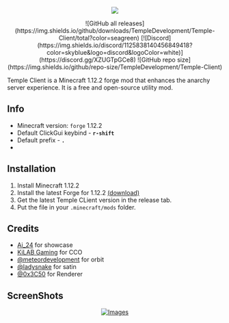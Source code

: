 <p align="center">
  <img src="https://github.com/PhilipPanda/Temple-Client/blob/main/github/images/logo.png">
</p>

<div align="center">
![GitHub all releases](https://img.shields.io/github/downloads/TempleDevelopment/Temple-Client/total?color=seagreen)
[![Discord](https://img.shields.io/discord/1125838140456849418?color=skyblue&logo=discord&logoColor=white)](https://discord.gg/XZUGTpGCe8)
![GitHub repo size](https://img.shields.io/github/repo-size/TempleDevelopment/Temple-Client)
</div>

Temple Client is a Minecraft 1.12.2 forge mod that enhances the anarchy server experience. 
It is a free and open-source utility mod.

## Info
- Minecraft version: ```forge``` 1.12.2
- Default ClickGui keybind - **```r-shift```**
- Default prefix  - **```.```**
- 
## Installation
1. Install Minecraft 1.12.2
2. Install the latest Forge for 1.12.2 [(download)](https://files.minecraftforge.net/net/minecraftforge/forge/index_1.12.2.html)
3. Get the latest Temple CLient version in the release tab.
4. Put the file in your `.minecraft/mods` folder.

## Credits
- [Ai_24](https://www.youtube.com/@Ai_24) for showcase
- [KiLAB Gaming](https://www.youtube.com/@KiLABGaming) for CCO
- [@meteordevelopment](https://github.com/meteordevelopment) for orbit
- [@ladysnake](https://github.com/ladysnake) for satin
- [@0x3C50](https://github.com/0x3C50/Renderer) for Renderer


## ScreenShots
<p align="center">
   <a href="https://github.com/PhilipPanda/Temple-Client/blob/main/github/images/">
      <img src="https://github.com/PhilipPanda/Temple-Client/blob/main/github/images/" alt="Images">
   </a>
</p>
